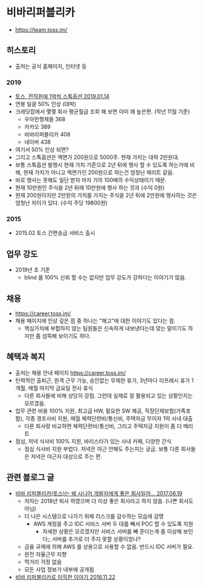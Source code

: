 # 비바리퍼블리카
* https://team.toss.im/

## 히스토리
* 출처는 공식 홈페이지, 인터넷 등

### 2019
* [토스, 전직원에 1억씩 스톡옵션 2019.01.14](http://biz.chosun.com/site/data/html_dir/2019/01/13/2019011301925.html)
* 연봉 일괄 50% 인상 (대박)
* 크레딧잡에서 몇몇 회사 평균월급 조회 해 보면 이미 꽤 높은편. (작년 11월 기준)
  * 우아한형제들 368
  * 카카오 389
  * 비바리퍼블리카 408
  * 네이버 438
* 여기서 50% 인상 되면?
* 그리고 스톡옵션은 액면가 200원으로 5000주. 현재 가치는 대략 2만원대.
* 보통 스톡옵션 발행시 현재 가치 기준으로 2년 뒤에 행사 할 수 있도록 하는거에 비해, 현재 가치가 아니고 액면가인 200원으로 하는건 엄청난 메리트 같음.
* 바로 행사는 못해도 일단 받자 마자 거의 100배의 수익상태이기 때문.
* 현재 10만원인 주식을 2년 뒤에 10만원에 행사 하는 것과 (수익 0원)
* 현재 200원이지만 2만원의 가치를 가지는 주식을 2년 뒤에 2만원에 행사하는 것은 엄청난 차이가 있다. (수익 주당 19800원)

### 2015
* 2015.02 토스 간편송급 서비스 출시

## 업무 강도
* 2019년 초 기준
  * blind 를 100% 신뢰 할 수는 없지만 업무 강도가 강하다는 이야기가 많음.

## 채용
* https://career.toss.im/
* 채용 페이지에 인상 깊은 점 중 하나는 "해고"에 대한 이야기도 있다는 점.
  * 핵심가치에 부합하지 않는 팀원들은 신속하게 내보낸다는데 맞는 말이기도 하지만 좀 섬뜩해 보이기도 하다.

## 혜택과 복지
* 출처는 채용 안내 페이지 https://career.toss.im/
* 탄력적인 출퇴근, 원격 근무 가능, 승인없는 무제한 휴가, 3년마다 리프레시 휴가 1개월, 매월 마지막 금요일 전사 휴식
  * 다른 회사들에 비해 상당히 강점. 그런데 실제로 잘 활용되고 있는 상황인지는 모르겠음.
* 업무 관련 비용 100% 지원, 최고급 HW, 필요한 SW 제공, 직장단체보험(가족포함), 각종 경조사비 지원, 매월 체력단련비/통신비, 주택자금 무이자 1억 사내 대출
  * 다른 회사랑 비교하면 체력단련비/통신비, 그리고 주택자금 지원이 좀 더 메리트
* 점심, 저녁 식사비 100% 지원, 바리스타가 있는 사내 카페, 다양한 간식
  * 점심 식사비 지원 부럽다. 저녁은 야근 안해도 주는지는 궁금. 보통 다른 회사들은 저녁은 야근자 대상으로 주는 편.

  
## 관련 블로그 글
* [비바 리퍼블리카(토스)는 왜 시니어 개발자에게 좋은 회사일까… 2017.06.19](https://medium.com/@ghilbut/%EB%B9%84%EB%B0%94-%EB%A6%AC%ED%8D%BC%EB%B8%94%EB%A6%AC%EC%B9%B4-%ED%86%A0%EC%8A%A4-%EB%8A%94-%EC%99%9C-%EC%8B%9C%EB%8B%88%EC%96%B4-%EA%B0%9C%EB%B0%9C%EC%9E%90%EC%97%90%EA%B2%8C-%EC%A2%8B%EC%9D%80-%ED%9A%8C%EC%82%AC%EC%9D%BC%EA%B9%8C-8a087a9f2046)
  * 저자는 2018년 퇴사 하였으며 더 이상 좋은 회사라고 하지 않음. (나쁜 회사도 아님)
  * 더 나은 시스템으로 나가기 위해 리스크를 감수하는 모습에 감명
    * AWS 계정을 주고 IDC 서비스 서버 두 대를 빼서 POC 할 수 있도록 지원
      * 자세한 상황은 모르겠지만 서비스 서버를 빼 준다는게 좀 이상해 보인다;; 서버를 추가로 더 주지 못할 상황이었나? 
  * 금융 규제에 의해 AWS 를 상용으로 사용할 수 없음. 반드시 IDC 서버가 필요.
  * 완전 자율근무 지향
  * 먹거리 걱정 없음
  * 모든 사업 정보가 내부에 공개됨
* [비바 리퍼블리카로 이직한 이야기 2016.11.22](https://blog.npcode.com/2016/11/22/%EB%B9%84%EB%B0%94-%EB%A6%AC%ED%8D%BC%EB%B8%94%EB%A6%AC%EC%B9%B4%EB%A1%9C-%EC%9D%B4%EC%A7%81%ED%95%9C-%EC%9D%B4%EC%95%BC%EA%B8%B0/)
